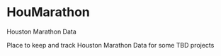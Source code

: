 # HouMarathon
Houston Marathon Data

Place to keep and track Houston Marathon Data for some TBD projects
